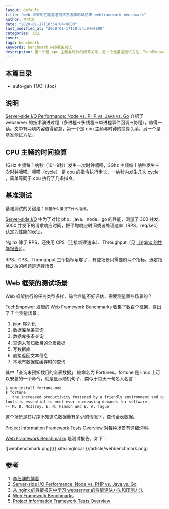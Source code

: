 ```yaml
---
layout: default
title: "web 框架的性能基准测试方法和测试结果 webframework benchmark"
author: 李佶澳
date: "2020-01-17T18:54:04+0800"
last_modified_at: "2020-01-17T18:54:04+0800"
categories: 方法
cover:
tags: benchmark
keywords: benchmark,web框架测试
description: 第一个是 cpu 主频与时钟的换算关系，另一个是基准测试方法，TechEmpower 在 Web Framework Benchmarks 提出了 7 个场景
---
```


## 本篇目录

* auto-gen TOC:
{:toc}

## 说明

[Server-side I/O Performance: Node vs. PHP vs. Java vs. Go][2] 介绍了 webserver 的技术演进过程（多进程->多线程->单进程事件回调->协程），值得一读。文中有两项内容值得留意，第一个是 cpu 主频与时钟的换算关系，另一个是基准测试方法。

## CPU 主频的时间换算

1GHz 主频每 1 纳秒（10^-9秒）发生一次时钟嘀嗒，3Ghz 主频每 1 纳秒发生三次时钟嘀嗒。嘀嗒（cycle） 是 cpu 的指令执行步长，一纳秒内发生几次 cycle ，简单等同于 cpu 执行了几条指令。

## 基准测试

基准测试的关键是：`测量什么情况下什么指标`。

[Server-side I/O][2] 中为了对比 php、java、node、go 的性能，测量了 300 并发、5000 并发下的请求响应时间，把平均响应时间或者处理速率（RPS，req/sec）认定为性能的表征。

Nginx 除了 RPS，还使用 CPS（连接新建速率）、Throughput（见 [《nginx 的性能报告》][3]）。

RPS、CPS、Throughput 三个指标足够了，有些场景只需要前两个指标。选定指标之后的问题是选择场景。

## Web 框架的测试场景

Web 框架执行的任务类型多样，综合性能不好评估，需要测量哪些场景的？

TechEmpower 发起的 Web Framework Benchmarks 收集了数百个框架，提出了 7 个测量场景：

1. json 序列化
2. 数据库单条查询
3. 数据库多条查询
4. 查询未预知数目的全表数据
5. 写数据库
6. 直接返回文本信息
7. 本地有数据库缓存时的查询

其中「查询未预知数目的全表数据」 被命名为 Fortunes。fortune 是 linux 上可以安装的一个命令，就是显示随机句子，类似于每天一句名人名言：

```sh
$ yum install fortune-mod
$ fortune
...the increased productivity fostered by a friendly environment and quality
tools is essential to meet ever increasing demands for software.
-- M. D. McIlroy, E. N. Pinson and B. A. Tague
```

这个场景是在程序不知道总数据量有多少的情况下，查询全表数据。

[Project Information Framework Tests Overview][5] 对每种场景有详细说明。

[Web Framework Benchmarks][4] 是测试报告，如下：

![webbenchmark.png]({{ site.imglocal }}/article/webbenchmark.png)

## 参考

1. [李佶澳的博客][1]
2. [Server-side I/O Performance: Node vs. PHP vs. Java vs. Go][2]
3. [从 nginx 的性能报告中学习 webserver 的性能评估方法和压测方法][3]
4. [Web Framework Benchmarks][4]
5. [Project Information Framework Tests Overview][5]

[1]: https://www.lijiaocn.com "李佶澳的博客"
[2]: https://www.toptal.com/back-end/server-side-io-performance-node-php-java-go "Server-side I/O Performance: Node vs. PHP vs. Java vs. Go"
[3]: https://www.lijiaocn.com/%E6%96%B9%E6%B3%95/2020/01/17/nginx-benchmark-method.html "从 nginx 的性能报告中学习 webserver 的性能评估方法和压测方法" 
[4]: https://www.techempower.com/benchmarks/  "Web Framework Benchmarks"
[5]: https://github.com/TechEmpower/FrameworkBenchmarks/wiki/Project-Information-Framework-Tests-Overview "Project Information Framework Tests Overview"
